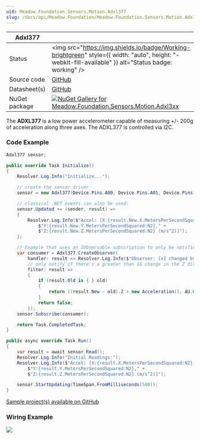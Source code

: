 ```yaml
---
uid: Meadow.Foundation.Sensors.Motion.Adxl377
slug: /docs/api/Meadow.Foundation/Meadow.Foundation.Sensors.Motion.Adxl377
---
```


| Adxl377 | |
|--------|--------|
| Status | <img src="https://img.shields.io/badge/Working-brightgreen" style={{ width: "auto", height: "-webkit-fill-available" }} alt="Status badge: working" /> |
| Source code | [GitHub](https://github.com/WildernessLabs/Meadow.Foundation/tree/main/Source/Meadow.Foundation.Peripherals/Sensors.Motion.Adxl3xx) |
| Datasheet(s) | [GitHub](https://github.com/WildernessLabs/Meadow.Foundation/tree/main/Source/Meadow.Foundation.Peripherals/Sensors.Motion.Adxl3xx/Datasheet) |
| NuGet package | <a href="https://www.nuget.org/packages/Meadow.Foundation.Sensors.Motion.Adxl3xx/" target="_blank"><img src="https://img.shields.io/nuget/v/Meadow.Foundation.Sensors.Motion.Adxl3xx.svg?label=Meadow.Foundation.Sensors.Motion.Adxl3xx" alt="NuGet Gallery for Meadow.Foundation.Sensors.Motion.Adxl3xx" /></a> |

The **ADXL377** is a low power accelerometer capable of measuring +/- 200g of acceleration along three axes. The ADXL377 is controlled via I2C.

### Code Example

```csharp
Adxl377 sensor;

public override Task Initialize()
{
    Resolver.Log.Info("Initialize...");

    // create the sensor driver
    sensor = new Adxl377(Device.Pins.A00, Device.Pins.A01, Device.Pins.A02, null);

    // classical .NET events can also be used:
    sensor.Updated += (sender, result) =>
    {
        Resolver.Log.Info($"Accel: [X:{result.New.X.MetersPerSecondSquared:N2}," +
            $"Y:{result.New.Y.MetersPerSecondSquared:N2}," +
            $"Z:{result.New.Z.MetersPerSecondSquared:N2} (m/s^2)]");
    };

    // Example that uses an IObservable subscription to only be notified when the filter is satisfied
    var consumer = Adxl377.CreateObserver(
        handler: result => Resolver.Log.Info($"Observer: [x] changed by threshold; new [x]: X:{result.New.X:N2}, old: X:{result.Old?.X:N2}"),
        // only notify if there's a greater than 1G change in the Z direction
        filter: result =>
        {
            if (result.Old is { } old)
            {
                return ((result.New - old).Z > new Acceleration(1, AU.Gravity));
            }
            return false;
        });
    sensor.Subscribe(consumer);

    return Task.CompletedTask;
}

public async override Task Run()
{
    var result = await sensor.Read();
    Resolver.Log.Info("Initial Readings:");
    Resolver.Log.Info($"Accel: [X:{result.X.MetersPerSecondSquared:N2}," +
        $"Y:{result.Y.MetersPerSecondSquared:N2}," +
        $"Z:{result.Z.MetersPerSecondSquared:N2} (m/s^2)]");

    sensor.StartUpdating(TimeSpan.FromMilliseconds(500));
}

```

[Sample project(s) available on GitHub](https://github.com/WildernessLabs/Meadow.Foundation/tree/main/Source/Meadow.Foundation.Peripherals/Sensors.Motion.Adxl3xx/Samples/Adxl377_Sample)

### Wiring Example

<img src="/API_Assets/Meadow.Foundation.Sensors.Motion.Adxl377/Adxl377_Fritzing.svg" />




